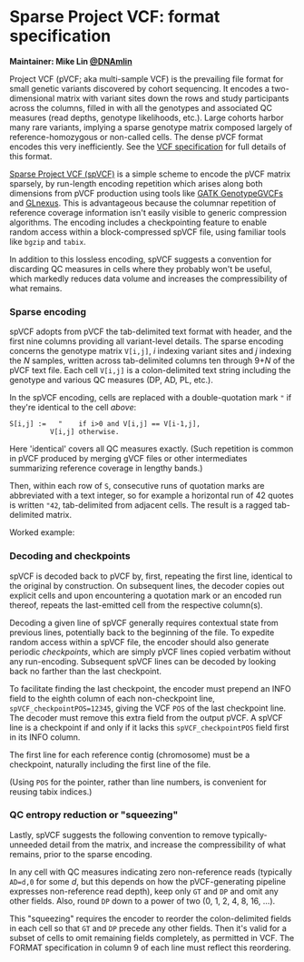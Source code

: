 # Sparse Project VCF: format specification

**Maintainer: Mike Lin [@DNAmlin](https://twitter.com/DNAmlin)**

Project VCF (pVCF; aka multi-sample VCF) is the prevailing file format for small genetic variants discovered by cohort sequencing. It encodes a two-dimensional matrix with variant sites down the rows and study participants across the columns, filled in with all the genotypes and associated QC measures (read depths, genotype likelihoods, etc.). Large cohorts harbor many rare variants, implying a sparse genotype matrix composed largely of reference-homozygous or non-called cells. The dense pVCF format encodes this very inefficiently. See the [VCF specification](http://samtools.github.io/hts-specs/VCFv4.3.pdf) for full details of this format.

[Sparse Project VCF (spVCF)](https://github.com/mlin/spVCF) is a simple scheme to encode the pVCF matrix sparsely, by run-length encoding repetition which arises along both dimensions from pVCF production using tools like [GATK GenotypeGVCFs](https://software.broadinstitute.org/gatk/documentation/tooldocs/3.8-0/org_broadinstitute_gatk_tools_walkers_variantutils_GenotypeGVCFs.php) and [GLnexus](https://github.com/dnanexus-rnd/GLnexus). This is advantageous because the columnar repetition of reference coverage information isn't easily visible to generic compression algorithms. The encoding includes a checkpointing feature to enable random access within a block-compressed spVCF file, using familiar tools like `bgzip` and `tabix`.

In addition to this lossless encoding, spVCF suggests a convention for discarding QC measures in cells where they probably won't be useful, which markedly reduces data volume and increases the compressibility of what remains.

### Sparse encoding

spVCF adopts from pVCF the tab-delimited text format with header, and the first nine columns providing all variant-level details. The sparse encoding concerns the genotype matrix `V[i,j]`, *i* indexing variant sites and *j* indexing the *N* samples, written across tab-delimited columns ten through 9+*N* of the pVCF text file. Each cell `V[i,j]` is a colon-delimited text string including the genotype and various QC measures (DP, AD, PL, etc.).

In the spVCF encoding, cells are replaced with a double-quotation mark `"` if they're identical to the cell *above*: 

```
S[i,j] :=   "    if i>0 and V[i,j] == V[i-1,j],
          V[i,j] otherwise.
```

Here 'identical' covers all QC measures exactly. (Such repetition is common in pVCF produced by merging gVCF files or other intermediates summarizing reference coverage in lengthy bands.)

Then, within each row of `S`, consecutive runs of quotation marks are abbreviated with a text integer, so for example a horizontal run of 42 quotes is written `"42`, tab-delimited from adjacent cells. The result is a ragged tab-delimited matrix.

Worked example:

### Decoding and checkpoints

spVCF is decoded back to pVCF by, first, repeating the first line, identical to the original by construction. On subsequent lines, the decoder copies out explicit cells and upon encountering a quotation mark or an encoded run thereof, repeats the last-emitted cell from the respective column(s).

Decoding a given line of spVCF generally requires contextual state from previous lines, potentially back to the beginning of the file. To expedite random access within a spVCF file, the encoder should also generate periodic *checkpoints*, which are simply pVCF lines copied verbatim without any run-encoding. Subsequent spVCF lines can be decoded by looking back no farther than the last checkpoint.

To facilitate finding the last checkpoint, the encoder must prepend an INFO field to the eighth column of each non-checkpoint line, `spVCF_checkpointPOS=12345`, giving the VCF `POS` of the last checkpoint line. The decoder must remove this extra field from the output pVCF. A spVCF line is a checkpoint if and only if it lacks this `spVCF_checkpointPOS` field first in its INFO column.

The first line for each reference contig (chromosome) must be a checkpoint, naturally including the first line of the file.

(Using `POS` for the pointer, rather than line numbers, is convenient for reusing tabix indices.)

### QC entropy reduction or "squeezing"

Lastly, spVCF suggests the following convention to remove typically-unneeded detail from the matrix, and increase the compressibility of what remains, prior to the sparse encoding.

In any cell with QC measures indicating zero non-reference reads (typically `AD=d,0` for some *d*, but this depends on how the pVCF-generating pipeline expresses non-reference read depth), keep only `GT` and `DP` and omit any other fields. Also, round `DP` down to a power of two (0, 1, 2, 4, 8, 16, ...).

This "squeezing" requires the encoder to reorder the colon-delimited fields in each cell so that `GT` and `DP` precede any other fields. Then it's valid for a subset of cells to omit remaining fields completely, as permitted in VCF. The FORMAT specification in column 9 of each line must reflect this reordering.
